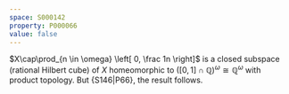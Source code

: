 ```yaml
---
space: S000142
property: P000066
value: false
---
```


$X\cap\prod_{n \in \omega} \left[ 0, \frac 1n \right]$ is a closed subspace (rational Hilbert cube) of $X$ homeomorphic to
$\left( [0, 1] \cap \mathbb Q \right)^\omega \cong \mathbb Q^\omega$ with product topology.
But {S146|P66}, the result follows.

